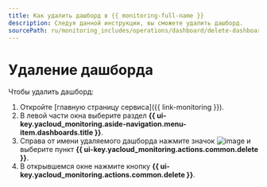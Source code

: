 ```yaml
---
title: Как удалить дашборд в {{ monitoring-full-name }}
description: Следуя данной инструкции, вы сможете удалить дашборд.
sourcePath: ru/monitoring_includes/operations/dashboard/delete-dashboard.md
---
```


# Удаление дашборда

Чтобы удалить дашборд:

1. Откройте [главную страницу сервиса]({{ link-monitoring }}).
1. В левой части окна выберите раздел **{{ ui-key.yacloud_monitoring.aside-navigation.menu-item.dashboards.title }}**.
1. Справа от имени удаляемого дашборда нажмите значок ![image](../../../_assets/console-icons/ellipsis.svg) и выберите пункт **{{ ui-key.yacloud_monitoring.actions.common.delete }}**.
1. В открывшемся окне нажмите кнопку **{{ ui-key.yacloud_monitoring.actions.common.delete }}**.
